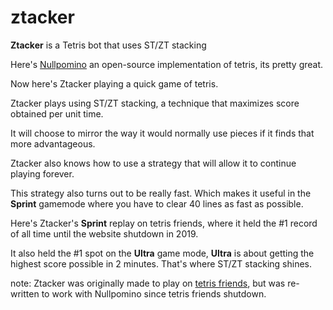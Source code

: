 # ztacker
**Ztacker** is a Tetris bot that uses ST/ZT stacking

Here's [Nullpomino](https://github.com/nullpomino/nullpomino) an open-source implementation of tetris, its pretty great.

Now here's Ztacker playing a quick game of tetris.

Ztacker plays using ST/ZT stacking, a technique that maximizes score obtained per unit time.

It will choose to mirror the way it would normally use pieces if it finds that more advantageous.

Ztacker also knows how to use a strategy that will allow it to continue playing forever.

This strategy also turns out to be really fast. Which makes it useful in the **Sprint** gamemode where you have to clear 40 lines as fast as possible.

Here's Ztacker's **Sprint** replay on tetris friends, where it held the #1 record of all time until the website shutdown in 2019.

It also held the #1 spot on the **Ultra** game mode, **Ultra** is about getting the highest score possible in 2 minutes. That's where ST/ZT stacking shines.

note: Ztacker was originally made to play on [tetris friends](https://tetrisfriends.com/), but was re-written to work with Nullpomino since tetris friends shutdown.





